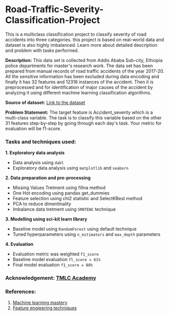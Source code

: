 # Road-Traffic-Severity-Classification-Project
This is a multiclass classification project to classify severity of road accidents into three categories. this project is based on real-world data and dataset is also highly imbalanced. Learn more about detailed description and problem with tasks performed.

**Description:** This data set is collected from Addis Ababa Sub-city, Ethiopia police departments for master's research work. The data set has been prepared from manual records of road traffic accidents of the year 2017-20. All the sensitive information has been excluded during data encoding and finally it has 32 features and 12316 instances of the accident. Then it is preprocessed and for identification of major causes of the accident by analyzing it using different machine learning classification algorithms. 

**Source of dataset:** [Link to the dataset](https://www.narcis.nl/dataset/RecordID/oai%3Aeasy.dans.knaw.nl%3Aeasy-dataset%3A191591)

**Problem Statement:** The target feature is Accident_severity which is a multi-class variable. The task is to classify this variable based on the other 31 features step-by-step by going through each day's task. Your metric for evaluation will be f1-score.

### Tasks and techniques used:

**1. Exploratory data analysis**
- Data analysis using `dabl`
- Exploratory data analysis using `matplotlib` and `seaborn`

**2. Data preparation and pre-processing**
- Missing Values Tretment using fillna method
- One Hot encoding using pandas get_dummies
- Feature selection using chi2 statistic and SelectKBest method
- PCA to reduce dimentinality
- Imbalance data tretment using `SMOTENC` technique

**3. Modelling using sci-kit learn library**
- Baseline model using `RandomForest` using default technique 
- Tuned hyperparameters using `n_estimators` and `max_depth` parameters 

**4. Evaluation**
- Evaluation metric was weighted `f1_score` 
- Baseline model evaluation `fl_score = 61%`
- Final model evaluation `f1_score = 88%`

### Acknowledgement: [TMLC Academy](https://www.themlco.com/Academy/index.html)

### References:

1. [Machine learning mastery](https://machinelearningmastery.com/feature-selection-with-categorical-data/)
2. [Feature engieering techniques](https://towardsdatascience.com/feature-engineering-for-machine-learning-3a5e293a5114)
